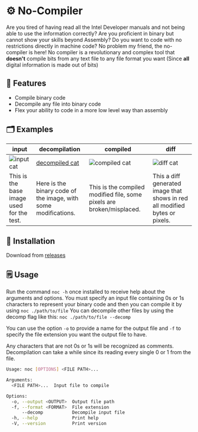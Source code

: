 # ⚙️ No-Compiler
Are you tired of having read all the Intel Developer manuals and not being able to use the information correctly?
Are you proficient in binary but cannot show your skills beyond Assembly?
Do you want to code with no restrictions directly in machine code?
No problem my friend, the no-compiler is here!
No compiler is a revolutionary and complex tool that **doesn't** compile bits from any text file to any file format you want (Since **all** digital information is made out of bits)

## 💫 Features
- Compile binary code
- Decompile any file into binary code
- Flex your ability to code in a more low level way than assembly

## 🗂️ Examples

| input                                     | decompilation                                                  | compiled                                                              | diff                                                                        |
|-------------------------------------------|----------------------------------------------------------------|-----------------------------------------------------------------------|-----------------------------------------------------------------------------|
| ![input cat](./examples/cat/input_cat.jpg) | [decompiled cat](./examples/cat/cat.nc)                         | ![compiled cat](./examples/cat/compiled_cat.jpg)                       | ![diff cat](./examples/cat/diff_cat.jpg)                                     |
| This is the base image used for the test. | Here is the binary code of the image, with some modifications. | This is the compiled modified file, some pixels are broken/misplaced. | This a diff generated image that shows in red all modified bytes or pixels. |

## 💾 Installation

Download from [releases](https://github.com/gg0074x/no-compiler/releases)

## 🗒️ Usage

Run the command `noc -h` once installed to receive help about the arguments and options.
You must specify an input file containing 0s or 1s characters to represent your binary code and then you can compile it by using `noc ./path/to/file`
You can decompile other files by using the decomp flag like this: `noc ./path/to/file --decomp`

You can use the option `-o` to provide a name for the output file and `-f` to specify the file extension you want the output file to have.

Any characters that are not 0s or 1s will be recognized as comments.
Decompilation can take a while since its reading every single 0 or 1 from the file.

```sh
Usage: noc [OPTIONS] <FILE PATH>...

Arguments:
  <FILE PATH>...  Input file to compile

Options:
  -o, --output <OUTPUT>  Output file path
  -f, --format <FORMAT>  File extension
      --decomp           Decompile input file
  -h, --help             Print help
  -V, --version          Print version
```
